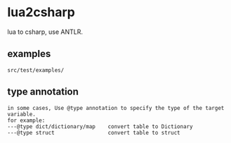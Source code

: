 # lua2csharp

lua to csharp, use ANTLR.

## examples

    src/test/examples/

## type annotation

    in some cases, Use @type annotation to specify the type of the target variable.
    for example:
    ---@type dict/dictionary/map    convert table to Dictionary
    ---@type struct                 convert table to struct
